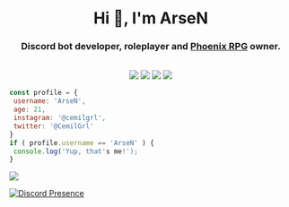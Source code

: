  <h1 align="center">Hi 👋, I'm ArseN</h1>
<h3 align="center">Discord bot developer, roleplayer and <a href="https://linktr.ee/phoenixrpg" rel="nofollow">Phoenix RPG</a> owner.</h3>
<br>
<div align="center">
  <img src="https://img.shields.io/badge/-HTML-F06529?style=for-the-badge&logo=html5&logoColor=F06529&labelColor=000000">
  <img src="https://img.shields.io/badge/-CSS-2965F1?style=for-the-badge&logo=css3&logoColor=2965F1&labelColor=000000">
  <img src="https://img.shields.io/badge/-Javascript-F0DB4F?style=for-the-badge&logo=javascript&logoColor=F0DB4F&labelColor=000000">
  <img src="https://img.shields.io/badge/-Python-2965F1?style=for-the-badge&logo=python&logoColor=2965F1&labelColor=000000">
</div>

 ```javascript
const profile = {
  username: 'ArseN',
  age: 21,
  instagram: '@cemilgrl',
  twitter: '@CemilGrl'
}
if ( profile.username == 'ArseN' ) {
  console.log('Yup, that's me!');
}
```
<img src="https://media.discordapp.net/attachments/1009347936058081301/1131317217640841266/0171865ee0c07ba1fcc1297aef3a3b9c_1.jpg?width=1183&height=662">

[![Discord Presence](https://lanyard.cnrad.dev/api/378974293507440640)](https://discord.com/users/378974293507440640)
